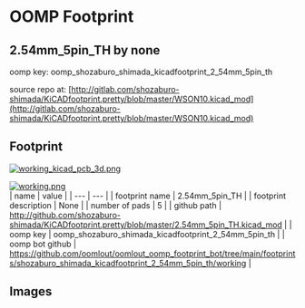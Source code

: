 # OOMP Footprint  
## 2.54mm_5pin_TH  by none  
  
oomp key: oomp_shozaburo_shimada_kicadfootprint_2_54mm_5pin_th  
  
source repo at: [http://gitlab.com/shozaburo-shimada/KiCADfootprint.pretty/blob/master/WSON10.kicad_mod](http://gitlab.com/shozaburo-shimada/KiCADfootprint.pretty/blob/master/WSON10.kicad_mod)  
## Footprint  
  
[![working_kicad_pcb_3d.png](working_kicad_pcb_3d_600.png)](working_kicad_pcb_3d.png)  
  
[![working.png](working_600.png)](working.png)  
| name | value | 
| --- | --- | 
| footprint name | 2.54mm_5pin_TH | 
| footprint description | None | 
| number of pads | 5 | 
| github path | http://github.com/shozaburo-shimada/KiCADfootprint.pretty/blob/master/2.54mm_5pin_TH.kicad_mod | 
| oomp key | oomp_shozaburo_shimada_kicadfootprint_2_54mm_5pin_th | 
| oomp bot github | https://github.com/oomlout/oomlout_oomp_footprint_bot/tree/main/footprints/shozaburo_shimada_kicadfootprint_2_54mm_5pin_th/working | 
## Images  
